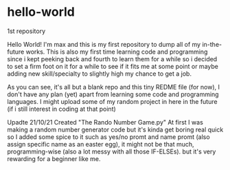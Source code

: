 # hello-world
1st repository

Hello World! I'm max and this is my first repository to dump all of my in-the-future works.
This is also my first time learning code and programming since i kept peeking back and fourth to learn them for a while so i decided to set a firm foot on it for a while to see if it fits me at some point or maybe adding new skill/specialty to slightly high my chance to get a job.

As you can see, it's all but a blank repo and this tiny REDME file (for now), I don't have any plan (yet) apart from learning some code and programming languages.
I might upload some of my random project in here in the future (if i still interest in coding at that point)


Upadte 21/10/21
  Created "The Rando Number Game.py"
  At first I was making a random number generator code but it's kinda get boring real quick so I added some spice to it such as yes/no promt and name promt (also assign specific     name as an easter egg), it might not be that much, programming-wise (also a lot messy with all those IF-ELSEs). but it's very rewarding for a beginner like me.
